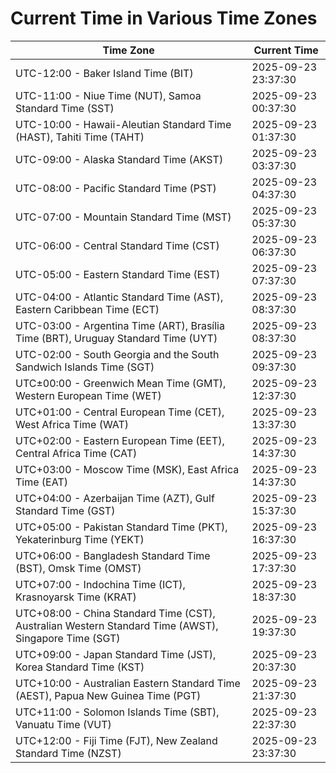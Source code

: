 # Current Time in Various Time Zones

| Time Zone | Current Time |
|-----------|--------------|
| UTC-12:00 - Baker Island Time (BIT) | 2025-09-23 23:37:30 |
| UTC-11:00 - Niue Time (NUT), Samoa Standard Time (SST) | 2025-09-23 00:37:30 |
| UTC-10:00 - Hawaii-Aleutian Standard Time (HAST), Tahiti Time (TAHT) | 2025-09-23 01:37:30 |
| UTC-09:00 - Alaska Standard Time (AKST) | 2025-09-23 03:37:30 |
| UTC-08:00 - Pacific Standard Time (PST) | 2025-09-23 04:37:30 |
| UTC-07:00 - Mountain Standard Time (MST) | 2025-09-23 05:37:30 |
| UTC-06:00 - Central Standard Time (CST) | 2025-09-23 06:37:30 |
| UTC-05:00 - Eastern Standard Time (EST) | 2025-09-23 07:37:30 |
| UTC-04:00 - Atlantic Standard Time (AST), Eastern Caribbean Time (ECT) | 2025-09-23 08:37:30 |
| UTC-03:00 - Argentina Time (ART), Brasília Time (BRT), Uruguay Standard Time (UYT) | 2025-09-23 08:37:30 |
| UTC-02:00 - South Georgia and the South Sandwich Islands Time (SGT) | 2025-09-23 09:37:30 |
| UTC±00:00 - Greenwich Mean Time (GMT), Western European Time (WET) | 2025-09-23 12:37:30 |
| UTC+01:00 - Central European Time (CET), West Africa Time (WAT) | 2025-09-23 13:37:30 |
| UTC+02:00 - Eastern European Time (EET), Central Africa Time (CAT) | 2025-09-23 14:37:30 |
| UTC+03:00 - Moscow Time (MSK), East Africa Time (EAT) | 2025-09-23 14:37:30 |
| UTC+04:00 - Azerbaijan Time (AZT), Gulf Standard Time (GST) | 2025-09-23 15:37:30 |
| UTC+05:00 - Pakistan Standard Time (PKT), Yekaterinburg Time (YEKT) | 2025-09-23 16:37:30 |
| UTC+06:00 - Bangladesh Standard Time (BST), Omsk Time (OMST) | 2025-09-23 17:37:30 |
| UTC+07:00 - Indochina Time (ICT), Krasnoyarsk Time (KRAT) | 2025-09-23 18:37:30 |
| UTC+08:00 - China Standard Time (CST), Australian Western Standard Time (AWST), Singapore Time (SGT) | 2025-09-23 19:37:30 |
| UTC+09:00 - Japan Standard Time (JST), Korea Standard Time (KST) | 2025-09-23 20:37:30 |
| UTC+10:00 - Australian Eastern Standard Time (AEST), Papua New Guinea Time (PGT) | 2025-09-23 21:37:30 |
| UTC+11:00 - Solomon Islands Time (SBT), Vanuatu Time (VUT) | 2025-09-23 22:37:30 |
| UTC+12:00 - Fiji Time (FJT), New Zealand Standard Time (NZST) | 2025-09-23 23:37:30 |
